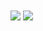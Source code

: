 
<img align="center" src="https://github-readme-stats.vercel.app/api/pin/?username=andreluis29&repo=github-readme-stats" />
<img align="center" src="https://github-readme-stats.vercel.app/api/pin/?username=andreluis29&repo=convoychat" />

